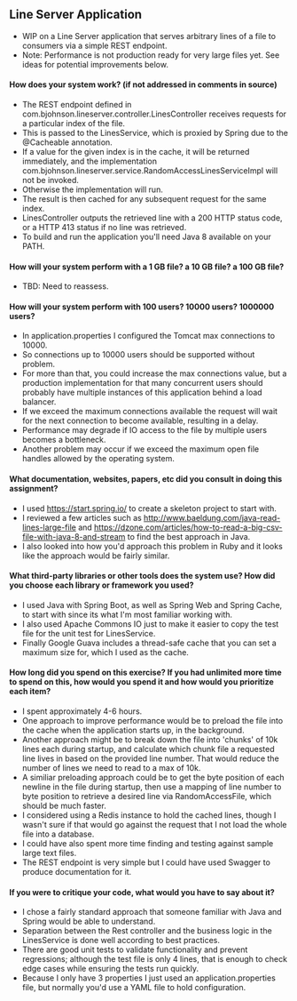 ## Line Server Application
- WIP on a Line Server application that serves arbitrary lines of a file to consumers
    via a simple REST endpoint.
- Note: Performance is not production ready for very large files yet. See ideas for potential
    improvements below.

#### How does your system work? (if not addressed in comments in source)
- The REST endpoint defined in com.bjohnson.lineserver.controller.LinesController receives requests
    for a particular index of the file.
- This is passed to the LinesService, which is proxied by Spring due to the @Cacheable annotation.
- If a value for the given index is in the cache, it will be returned immediately, and the implementation
    com.bjohnson.lineserver.service.RandomAccessLinesServiceImpl will not be invoked.
- Otherwise the implementation will run.
- The result is then cached for any subsequent request for the same index.
- LinesController outputs the retrieved line with a 200 HTTP status code, or a HTTP 413 status if no line was retrieved.
- To build and run the application you'll need Java 8 available on your PATH.

#### How will your system perform with a 1 GB file? a 10 GB file? a 100 GB file?
- TBD: Need to reassess.

#### How will your system perform with 100 users? 10000 users? 1000000 users?
- In application.properties I configured the Tomcat max connections to 10000.
- So connections up to 10000 users should be supported without problem.
- For more than that, you could increase the max connections value, but a production implementation for that
    many concurrent users should probably have multiple instances of this application behind a load balancer.
- If we exceed the maximum connections available the request will wait for the next connection to become available,
    resulting in a delay.
- Performance may degrade if IO access to the file by multiple users becomes a bottleneck.
- Another problem may occur if we exceed the maximum open file handles allowed by the operating system.

#### What documentation, websites, papers, etc did you consult in doing this assignment?
- I used https://start.spring.io/ to create a skeleton project to start with.
- I reviewed a few articles such as http://www.baeldung.com/java-read-lines-large-file and
    https://dzone.com/articles/how-to-read-a-big-csv-file-with-java-8-and-stream to find the best approach in Java.
- I also looked into how you'd approach this problem in Ruby and it looks like the approach would
    be fairly similar.

#### What third-party libraries or other tools does the system use? How did you choose each library or framework you used?
- I used Java with Spring Boot, as well as Spring Web and Spring Cache, to start with
    since its what I'm most familiar working with.
- I also used Apache Commons IO just to make it easier to copy the test file for the unit test for LinesService.
- Finally Google Guava includes a thread-safe cache that you can set a maximum size for, which I used as the cache.

#### How long did you spend on this exercise? If you had unlimited more time to spend on this, how would you spend it and how would you prioritize each item?
- I spent approximately 4-6 hours.
- One approach to improve performance would be to preload the file into the cache when the application starts up, in the background.
- Another approach might be to break down the file into 'chunks' of 10k lines each during startup, and calculate which chunk file
    a requested line lives in based on the provided line number. That would reduce the number of lines we need to read to a max of 10k.
- A similiar preloading approach could be to get the byte position of each newline in the file during startup,
    then use a mapping of line number to byte position to retrieve a desired line via RandomAccessFile, which should be much faster.
- I considered using a Redis instance to hold the cached lines, though I wasn't sure if that
    would go against the request that I not load the whole file into a database.
- I could have also spent more time finding and testing against sample large text files.
- The REST endpoint is very simple but I could have used Swagger to produce documentation for it.

#### If you were to critique your code, what would you have to say about it?
- I chose a fairly standard approach that someone familiar with Java and Spring would be able
    to understand.
- Separation between the Rest controller and the business logic in the LinesService is done well according to best
    practices.
- There are good unit tests to validate functionality and prevent regressions; although the test file is only 4
    lines, that is enough to check edge cases while ensuring the tests run quickly.
- Because I only have 3 properties I just used an application.properties file, but normally you'd use a YAML
    file to hold configuration.
